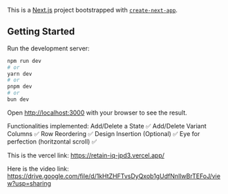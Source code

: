 This is a [Next.js](https://nextjs.org) project bootstrapped with [`create-next-app`](https://nextjs.org/docs/app/api-reference/cli/create-next-app).

## Getting Started

Run the development server:

```bash
npm run dev
# or
yarn dev
# or
pnpm dev
# or
bun dev
```

Open [http://localhost:3000](http://localhost:3000) with your browser to see the result.

Functionalities implemented:
Add/Delete a State ✅
Add/Delete Variant Columns ✅
Row Reordering ✅
Design Insertion (Optional) ✅
Eye for perfection (horitzontal scroll) ✅


This is the vercel link: https://retain-iq-jpd3.vercel.app/

Here is the video link: https://drive.google.com/file/d/1kHtZHFTvsDyQxob1gUdfNnIlwBrTEFoJ/view?usp=sharing


